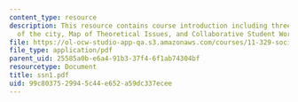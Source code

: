 ```yaml
---
content_type: resource
description: This resource contains course introduction including three parts Theory
  of the city, Map of Theoretical Issues, and Collaborative Student Work.
file: https://ol-ocw-studio-app-qa.s3.amazonaws.com/courses/11-329-social-theory-and-the-city-fall-2005/99c8037529945c44e652a59dc337ecee_ssn1.pdf
file_type: application/pdf
parent_uid: 25585a0b-e6a4-91b3-37f4-6f1ab74304bf
resourcetype: Document
title: ssn1.pdf
uid: 99c80375-2994-5c44-e652-a59dc337ecee
---
```

